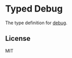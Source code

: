 # Typed Debug

The type definition for [debug](https://github.com/visionmedia/debug).

## License

MIT
